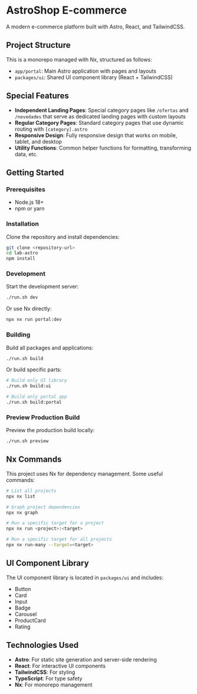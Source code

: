 # AstroShop E-commerce

A modern e-commerce platform built with Astro, React, and TailwindCSS.

## Project Structure

This is a monorepo managed with Nx, structured as follows:

- `app/portal`: Main Astro application with pages and layouts
- `packages/ui`: Shared UI component library (React + TailwindCSS)

## Special Features

- **Independent Landing Pages**: Special category pages like `/ofertas` and `/novedades` that serve as dedicated landing pages with custom layouts
- **Regular Category Pages**: Standard category pages that use dynamic routing with `[category].astro`
- **Responsive Design**: Fully responsive design that works on mobile, tablet, and desktop
- **Utility Functions**: Common helper functions for formatting, transforming data, etc.

## Getting Started

### Prerequisites

- Node.js 18+
- npm or yarn

### Installation

Clone the repository and install dependencies:

```bash
git clone <repository-url>
cd lab-astro
npm install
```

### Development

Start the development server:

```bash
./run.sh dev
```

Or use Nx directly:

```bash
npx nx run portal:dev
```

### Building

Build all packages and applications:

```bash
./run.sh build
```

Or build specific parts:

```bash
# Build only UI library
./run.sh build:ui

# Build only portal app
./run.sh build:portal
```

### Preview Production Build

Preview the production build locally:

```bash
./run.sh preview
```

## Nx Commands

This project uses Nx for dependency management. Some useful commands:

```bash
# List all projects
npx nx list

# Graph project dependencies
npx nx graph

# Run a specific target for a project
npx nx run <project>:<target>

# Run a specific target for all projects
npx nx run-many --target=<target>
```

## UI Component Library

The UI component library is located in `packages/ui` and includes:

- Button
- Card
- Input
- Badge
- Carousel
- ProductCard
- Rating

## Technologies Used

- **Astro**: For static site generation and server-side rendering
- **React**: For interactive UI components
- **TailwindCSS**: For styling
- **TypeScript**: For type safety
- **Nx**: For monorepo management
